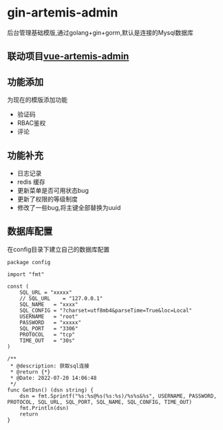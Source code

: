 <!--
 * @Description: 文档
 * @Author: Gavin
 * @Date: 2022-07-18 15:07:50
 * @LastEditTime: 2022-11-14 22:48:58
 * @LastEditors: Gavin 850680822@qq.com
-->
# gin-artemis-admin
后台管理基础模版,通过golang+gin+gorm,默认是连接的Mysql数据库
## 联动项目[vue-artemis-admin](https://github.com/GAtomis/vue-artemis-admin)


## 功能添加
为现在的模版添加功能
* 验证码
* RBAC鉴权
* 评论

## 功能补充
* 日志记录
* redis 缓存
* 更新菜单是否可用状态bug
* 更新了权限的等级制度
* 修改了一些bug,将主键全部替换为uuid

## 数据库配置
在config目录下建立自己的数据库配置
```
package config

import "fmt"

const (
	SQL_URL = "xxxxx"
	// SQL_URL    = "127.0.0.1"
	SQL_NAME   = "xxxx"
	SQL_CONFIG = "?charset=utf8mb4&parseTime=True&loc=Local"
	USERNAME   = "root"
	PASSWORD   = "xxxxx"
	SQL_PORT   = "3306"
	PROTOCOL   = "tcp"
	TIME_OUT   = "30s"
)

/**
 * @description: 获取sql连接
 * @return {*}
 * @Date: 2022-07-20 14:06:48
 */
func GetDsn() (dsn string) {
	dsn = fmt.Sprintf("%s:%s@%s(%s:%s)/%s%s&%s", USERNAME, PASSWORD, PROTOCOL, SQL_URL, SQL_PORT, SQL_NAME, SQL_CONFIG, TIME_OUT)
	fmt.Println(dsn)
	return
}


```